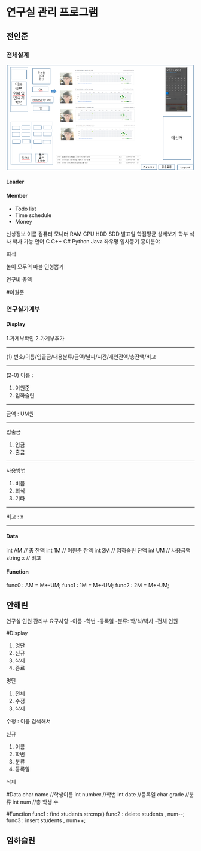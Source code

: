 # 연구실 관리 프로그램

## 전인준
### 전체설계
![Alt text](MainDisplay.PNG)
#### Leader
#### Member
- Todo list
- Time schedule
- Money

신상정보
이름
컴퓨터
	모니터
	RAM
CPU
HDD
SDD
발표일
학점평균
		상세보기
		학부
		석사
		박사
가능 언어
	C
C++
C#
Python
Java
	좌우명
	입사동기
	흥미분야



회식

놀이
모두의 마블
	인형뽑기

연구비 총액

#이원준

### 연구실가계부


#### Display

1.가계부확인
2.가계부추가
<hr/>

(1)
번호/이름/입출금/내용분류/금액/날짜/시간/개인잔액/총잔액/비고

<hr/>

(2-0)
이름 :
1. 이원준
2. 임하슬린

<hr/>

금액 : UM원
<hr/>

입출금
1. 입금
2. 출금

<hr/>

사용방법
1. 비품
2. 회식
3. 기타

<hr/>

비고 : x


****
#### Data
int AM  // 총 잔액
int 1M  // 이원준 잔액
int 2M  // 임하슬린 잔액
int UM // 사용금액
string x // 비고

#### Function
func0 : AM = M+-UM;
func1 : 1M = M+-UM;
func2 : 2M = M+-UM;


## 안해린
연구실 인원 관리부 요구사항
-이름
-학번
-등록일
-분류: 학/석/박사
-전체 인원

#Display
1. 명단
2. 신규
3. 삭제
0. 종료

명단
1. 전체
2. 수정
3. 삭제

수정 : 이름 검색해서

신규
1. 이름
2. 학번
3. 분류
4. 등록일

삭제

#Data
char name //학생이름
int number //학번
int date //등록일
char grade //분류
int num //총 학생 수

#Function
func1 : find students strcmp()
func2 : delete students , num--;
func3 : insert students , num++;

## 임하슬린
